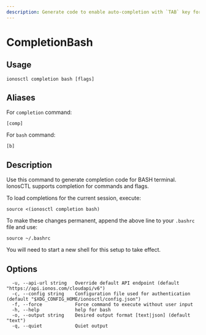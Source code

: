 ```yaml
---
description: Generate code to enable auto-completion with `TAB` key for BASH terminal
---
```


# CompletionBash

## Usage

```text
ionosctl completion bash [flags]
```

## Aliases

For `completion` command:
```text
[comp]
```

For `bash` command:
```text
[b]
```

## Description

Use this command to generate completion code for BASH terminal. IonosCTL supports completion for commands and flags.

To load completions for the current session, execute:

```text
source <(ionosctl completion bash)
```

To make these changes permanent, append the above line to your `.bashrc` file and use:

```text
source ~/.bashrc
```

You will need to start a new shell for this setup to take effect.

## Options

```text
  -u, --api-url string   Override default API endpoint (default "https://api.ionos.com/cloudapi/v6")
  -c, --config string    Configuration file used for authentication (default "$XDG_CONFIG_HOME/ionosctl/config.json")
  -f, --force            Force command to execute without user input
  -h, --help             help for bash
  -o, --output string    Desired output format [text|json] (default "text")
  -q, --quiet            Quiet output
```

